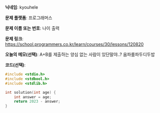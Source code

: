 **닉네임**: kyouhele

**문제 플랫폼**: 프로그래머스

**문제 이름 또는 번호**: 나이 출력

**문제 링크**: https://school.programmers.co.kr/learn/courses/30/lessons/120820

**오늘의 메모(선택)**: A+B를 제출하는 양심 없는 사람이 있단말야..? 움파룸파두디두밥

**코드(선택)**:

```c
#include <stdio.h>
#include <stdbool.h>
#include <stdlib.h>

int solution(int age) {
    int answer = age;
    return 2023 - answer;
}

```
